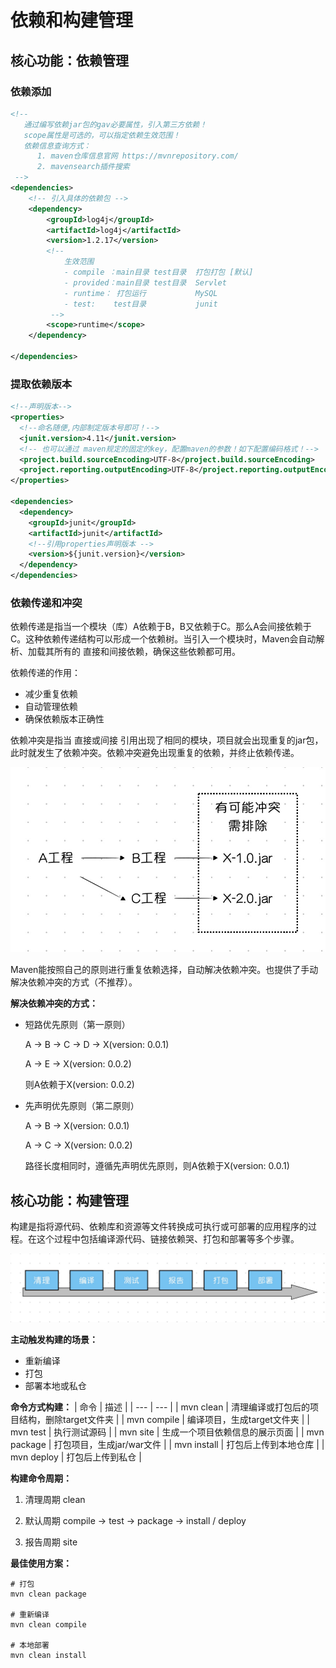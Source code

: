 # 依赖和构建管理

## 核心功能：依赖管理

### 依赖添加

```xml
<!--
   通过编写依赖jar包的gav必要属性，引入第三方依赖！
   scope属性是可选的，可以指定依赖生效范围！
   依赖信息查询方式：
      1. maven仓库信息官网 https://mvnrepository.com/
      2. mavensearch插件搜索
 -->
<dependencies>
    <!-- 引入具体的依赖包 -->
    <dependency>
        <groupId>log4j</groupId>
        <artifactId>log4j</artifactId>
        <version>1.2.17</version>
        <!--
            生效范围
            - compile ：main目录 test目录  打包打包 [默认]
            - provided：main目录 test目录  Servlet
            - runtime： 打包运行           MySQL
            - test:    test目录           junit
         -->
        <scope>runtime</scope>
    </dependency>

</dependencies>
```

### 提取依赖版本

```xml
<!--声明版本-->
<properties>
  <!--命名随便,内部制定版本号即可！-->
  <junit.version>4.11</junit.version>
  <!-- 也可以通过 maven规定的固定的key，配置maven的参数！如下配置编码格式！-->
  <project.build.sourceEncoding>UTF-8</project.build.sourceEncoding>
  <project.reporting.outputEncoding>UTF-8</project.reporting.outputEncoding>
</properties>

<dependencies>
  <dependency>
    <groupId>junit</groupId>
    <artifactId>junit</artifactId>
    <!--引用properties声明版本 -->
    <version>${junit.version}</version>
  </dependency>
</dependencies>
```

### 依赖传递和冲突

<span hl>依赖传递</span>是指当一个模块（库）A依赖于B，B又依赖于C。那么A会间接依赖于C。这种依赖传递结构可以形成一个依赖树。当引入一个模块时，<span hl>Maven</span>会自动解析、加载其所有的 <span hl>直接和间接</span>依赖，确保这些依赖都可用。

<span hlbg>依赖传递的作用：</span>

- 减少重复依赖
- 自动管理依赖
- 确保依赖版本正确性

<span hl>依赖冲突</span>是指当 <span hl>直接或间接</span> 引用出现了相同的模块，项目就会出现重复的<span hl>jar包</span>，此时就发生了依赖冲突。依赖冲突避免出现重复的依赖，并终止依赖传递。

![image.jpg](/images/maven/dep-conflict.jpg)

Maven能按照自己的原则进行重复依赖选择，自动解决依赖冲突。也提供了手动解决依赖冲突的方式<span hl>（不推荐）</span>。

**解决依赖冲突的方式：**

- 短路优先原则<span hl>（第一原则）</span>

  A -> B -> C -> D -> X(version: 0.0.1)

  A -> E -> X(version: 0.0.2)

  则A依赖于X(version: 0.0.2)

- 先声明优先原则<span hl>（第二原则）</span>

  A -> B -> X(version: 0.0.1)

  A -> C -> X(version: 0.0.2)

  路径长度相同时，遵循先声明优先原则，则A依赖于X(version: 0.0.1)

## 核心功能：构建管理

<span hl>构建</span>是指将<span hl>源代码、依赖库和资源等文件转换成可执行或可部署的应用程序</span>的过程。在这个过程中包括编译源代码、链接依赖哭、打包和部署等多个步骤。

![image.jpg](/images/maven/build-process.jpg)

**主动触发构建的场景：**

- 重新编译
- 打包
- 部署本地或私仓

**命令方式构建：**
| 命令 | 描述 |
| --- | --- |
| mvn clean | 清理编译或打包后的项目结构，删除target文件夹 |
| mvn compile | 编译项目，生成target文件夹 |
| mvn test | 执行测试源码 |
| mvn site | 生成一个项目依赖信息的展示页面 |
| mvn package | 打包项目，生成jar/war文件 |
| mvn install | 打包后上传到本地仓库 |
| mvn deploy | 打包后上传到私仓 |

**构建命令周期：**

1. 清理周期
   clean

2. 默认周期
   compile -> test -> package -> install / deploy

3. 报告周期
   site

**最佳使用方案：**

```shell
# 打包
mvn clean package

# 重新编译
mvn clean compile

# 本地部署
mvn clean install
```
